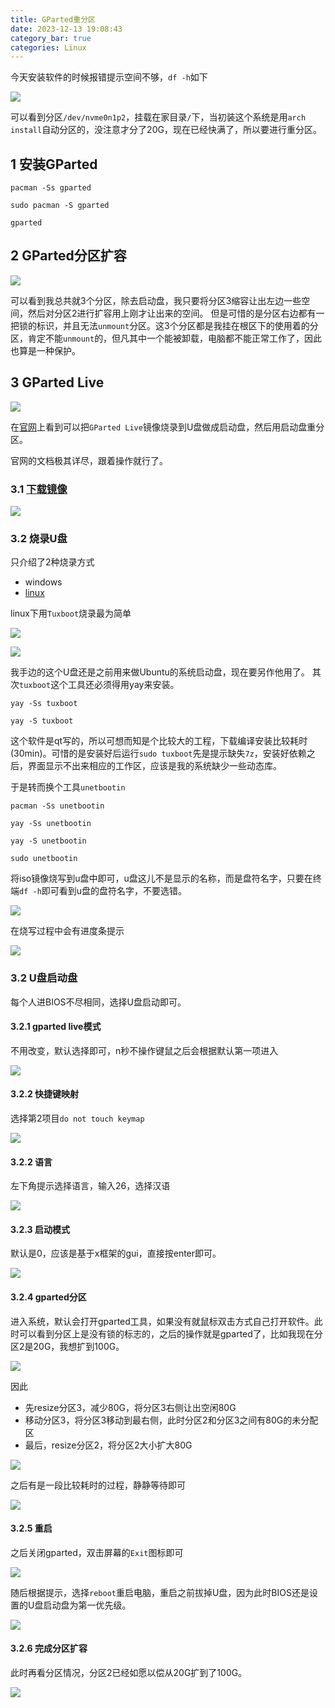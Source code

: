 ```yaml
---
title: GParted重分区
date: 2023-12-13 19:08:43
category_bar: true
categories: Linux
---
```


今天安装软件的时候报错提示空间不够，`df -h`如下

![](GParted重分区/1702465863.jpg)

可以看到分区`/dev/nvme0n1p2`，挂载在家目录`/`下，当初装这个系统是用`arch install`自动分区的，没注意才分了20G，现在已经快满了，所以要进行重分区。

1 安装GParted
---

```shell
pacman -Ss gparted

sudo pacman -S gparted

gparted
```

2 GParted分区扩容
---

![](GParted重分区/1702468339.jpg)

可以看到我总共就3个分区，除去启动盘，我只要将分区3缩容让出左边一些空间，然后对分区2进行扩容用上刚才让出来的空间。
但是可惜的是分区右边都有一把锁的标识，并且无法`unmount`分区。这3个分区都是我挂在根区下的使用着的分区，肯定不能`unmount`的，但凡其中一个能被卸载，电脑都不能正常工作了，因此也算是一种保护。

3 GParted Live
---

![](GParted重分区/1702469551.png)

在[官网](https://gparted.org/livecd.php)上看到可以把`GParted Live`镜像烧录到U盘做成启动盘，然后用启动盘重分区。

官网的文档极其详尽，跟着操作就行了。

### 3.1 [下载镜像](https://gparted.org/download.php)

![](GParted重分区/1702470022.png)

### 3.2 烧录U盘

只介绍了2种烧录方式

- windows
- [linux](https://gparted.org/liveusb.php#linux-method-d)

linux下用`Tuxboot`烧录最为简单

![](GParted重分区/1702470175.png)

![](GParted重分区/1702470691.png)

我手边的这个U盘还是之前用来做Ubuntu的系统启动盘，现在要另作他用了。
其次`tuxboot`这个工具还必须得用yay来安装。

```shell
yay -Ss tuxboot

yay -S tuxboot
```

这个软件是qt写的，所以可想而知是个比较大的工程，下载编译安装比较耗时(30min)。可惜的是安装好后运行`sudo tuxboot`先是提示缺失`7z`，安装好依赖之后，界面显示不出来相应的工作区，应该是我的系统缺少一些动态库。

于是转而换个工具`unetbootin`

```shell
pacman -Ss unetbootin

yay -Ss unetbootin

yay -S unetbootin

sudo unetbootin
```

将iso镜像烧写到u盘中即可，u盘这儿不是显示的名称，而是盘符名字，只要在终端`df -h`即可看到u盘的盘符名字，不要选错。

![](GParted重分区/1702474800.jpg)

在烧写过程中会有进度条提示

![](GParted重分区/1702474984.jpg)

### 3.2  U盘启动盘

每个人进BIOS不尽相同，选择U盘启动即可。

#### 3.2.1 gparted live模式

不用改变，默认选择即可，n秒不操作键鼠之后会根据默认第一项进入

![](GParted重分区/1702475240.jpg)

#### 3.2.2 快捷键映射

选择第2项目`do not touch keymap`

![](GParted重分区/1702475384.jpg)

#### 3.2.2 语言

左下角提示选择语言，输入26，选择汉语

![](GParted重分区/1702475437.jpg)

#### 3.2.3 启动模式

默认是0，应该是基于x框架的gui，直接按enter即可。

![](GParted重分区/1702475885.jpg)

#### 3.2.4 gparted分区

进入系统，默认会打开gparted工具，如果没有就鼠标双击方式自己打开软件。此时可以看到分区上是没有锁的标志的，之后的操作就是gparted了，比如我现在分区2是20G，我想扩到100G。

![](GParted重分区/1702475992.jpg)

因此

- 先resize分区3，减少80G，将分区3右侧让出空闲80G
- 移动分区3，将分区3移动到最右侧，此时分区2和分区3之间有80G的未分配区
- 最后，resize分区2，将分区2大小扩大80G

![](GParted重分区/1702476195.jpg)

之后有是一段比较耗时的过程，静静等待即可

![](GParted重分区/1702476251.jpg)


#### 3.2.5 重启

之后关闭gparted，双击屏幕的`Exit`图标即可

![](GParted重分区/1702476411.jpg)

随后根据提示，选择`reboot`重启电脑，重启之前拔掉U盘，因为此时BIOS还是设置的U盘启动盘为第一优先级。

![](GParted重分区/1702476559.jpg)

#### 3.2.6 完成分区扩容

此时再看分区情况，分区2已经如愿以偿从20G扩到了100G。

![](GParted重分区/1702476609.jpg)